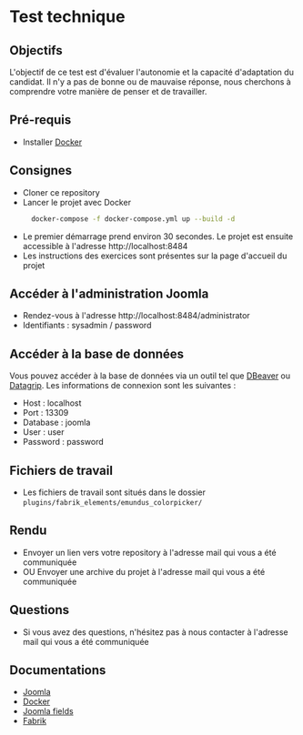 # Test technique

## Objectifs
L'objectif de ce test est d'évaluer l'autonomie et la capacité d'adaptation du candidat. Il n'y a pas de bonne ou de mauvaise réponse, nous cherchons à comprendre votre manière de penser et de travailler.

## Pré-requis
- Installer [Docker](https://docs.docker.com/get-docker/)

## Consignes
- Cloner ce repository
- Lancer le projet avec Docker
    ```bash
      docker-compose -f docker-compose.yml up --build -d
    ```
- Le premier démarrage prend environ 30 secondes. Le projet est ensuite accessible à l'adresse http://localhost:8484
- Les instructions des exercices sont présentes sur la page d'accueil du projet

## Accéder à l'administration Joomla
- Rendez-vous à l'adresse http://localhost:8484/administrator
- Identifiants : sysadmin / password

## Accéder à la base de données
Vous pouvez accéder à la base de données via un outil tel que [DBeaver](https://dbeaver.io/) ou [Datagrip](https://www.jetbrains.com/fr-fr/datagrip/). Les informations de connexion sont les suivantes :
- Host : localhost
- Port : 13309
- Database : joomla
- User : user
- Password : password

## Fichiers de travail
- Les fichiers de travail sont situés dans le dossier `plugins/fabrik_elements/emundus_colorpicker/`

## Rendu
- Envoyer un lien vers votre repository à l'adresse mail qui vous a été communiquée
- OU Envoyer une archive du projet à l'adresse mail qui vous a été communiquée

## Questions
- Si vous avez des questions, n'hésitez pas à nous contacter à l'adresse mail qui vous a été communiquée

## Documentations
- [Joomla](https://docs.joomla.org/Portal:Beginners/fr)
- [Docker](https://docs.docker.com/)
- [Joomla fields](https://docs.joomla.org/Standard_form_field_types)
- [Fabrik](https://fabrikar.com/forums/index.php?wiki/index/)
